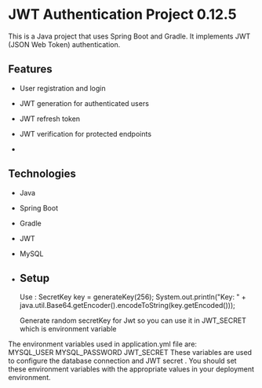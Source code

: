 # JWT Authentication Project 0.12.5

This is a Java project that uses Spring Boot and Gradle. It implements JWT (JSON Web Token) authentication.

## Features

- User registration and login
- JWT generation for authenticated users
- JWT refresh token
- JWT verification for protected endpoints

- 
## Technologies

- Java
- Spring Boot
- Gradle
- JWT
- MySQL

- ## Setup

  Use :
  SecretKey key = generateKey(256);
  System.out.println("Key: " + java.util.Base64.getEncoder().encodeToString(key.getEncoded()));

  Generate random secretKey for Jwt so you can use it in JWT_SECRET which is environment variable

The environment variables used in  application.yml file are:  
MYSQL_USER
MYSQL_PASSWORD
JWT_SECRET
These variables are used to configure the database connection and JWT secret . You should set these environment variables with the appropriate values in your deployment environment.


